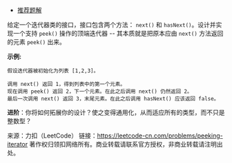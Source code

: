 * [推荐题解](https://leetcode-cn.com/problems/peeking-iterator/solution/cpp-shi-yong-liang-ge-bian-liang-ji-lu-diao-yong-n/)

给定一个迭代器类的接口，接口包含两个方法： ```next()``` 和 ```hasNext()```。设计并实现一个支持 ```peek()``` 操作的顶端迭代器 -- 其本质就是把原本应由 ```next()``` 方法返回的元素 ```peek()``` 出来。

**示例:**
```
假设迭代器被初始化为列表 [1,2,3]。

调用 next() 返回 1，得到列表中的第一个元素。
现在调用 peek() 返回 2，下一个元素。在此之后调用 next() 仍然返回 2。
最后一次调用 next() 返回 3，末尾元素。在此之后调用 hasNext() 应该返回 false。
```
**进阶**：你将如何拓展你的设计？使之变得通用化，从而适应所有的类型，而不只是整数型？

来源：力扣（LeetCode）
链接：https://leetcode-cn.com/problems/peeking-iterator
著作权归领扣网络所有。商业转载请联系官方授权，非商业转载请注明出处。
